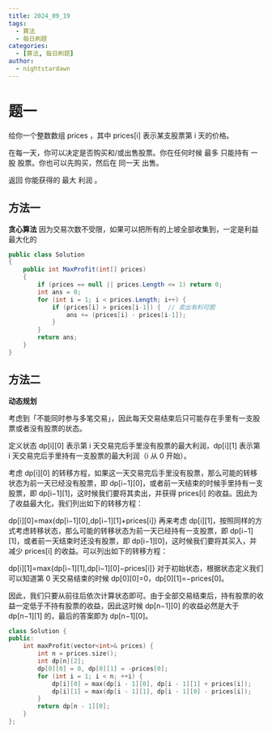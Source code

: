 ```yaml
---
title: 2024_09_19
tags:
  - 算法
  - 每日刷题
categories:
  - [算法, 每日刷题]
author:
  - nightstardawn
---
```


# 题一

给你一个整数数组 prices ，其中 prices[i] 表示某支股票第 i 天的价格。

在每一天，你可以决定是否购买和/或出售股票。你在任何时候 最多 只能持有 一股 股票。你也可以先购买，然后在 同一天 出售。

返回 你能获得的 最大 利润 。

## 方法一

**贪心算法**
因为交易次数不受限，如果可以把所有的上坡全部收集到，一定是利益最大化的

```cs
public class Solution
{
    public int MaxProfit(int[] prices)
    {
        if (prices == null || prices.Length <= 1) return 0;
        int ans = 0;
        for (int i = 1; i < prices.Length; i++) {
            if (prices[i] > prices[i-1]) {  // 卖出有利可图
                ans += (prices[i] - prices[i-1]);
            }
        }
        return ans;
    }
}
```

## 方法二

**动态规划**

考虑到「不能同时参与多笔交易」，因此每天交易结束后只可能存在手里有一支股票或者没有股票的状态。

定义状态 dp[i][0] 表示第 i 天交易完后手里没有股票的最大利润，dp[i][1] 表示第 i 天交易完后手里持有一支股票的最大利润（i 从 0 开始）。

考虑 dp[i][0] 的转移方程，如果这一天交易完后手里没有股票，那么可能的转移状态为前一天已经没有股票，即 dp[i−1][0]，或者前一天结束的时候手里持有一支股票，即 dp[i−1][1]，这时候我们要将其卖出，并获得 prices[i] 的收益。因此为了收益最大化，我们列出如下的转移方程：

dp[i][0]=max{dp[i−1][0],dp[i−1][1]+prices[i]}
再来考虑 dp[i][1]，按照同样的方式考虑转移状态，那么可能的转移状态为前一天已经持有一支股票，即 dp[i−1][1]，或者前一天结束时还没有股票，即 dp[i−1][0]，这时候我们要将其买入，并减少 prices[i] 的收益。可以列出如下的转移方程：

dp[i][1]=max{dp[i−1][1],dp[i−1][0]−prices[i]}
对于初始状态，根据状态定义我们可以知道第 0 天交易结束的时候 dp[0][0]=0，dp[0][1]=−prices[0]。

因此，我们只要从前往后依次计算状态即可。由于全部交易结束后，持有股票的收益一定低于不持有股票的收益，因此这时候 dp[n−1][0] 的收益必然是大于 dp[n−1][1] 的，最后的答案即为 dp[n−1][0]。

```cpp
class Solution {
public:
    int maxProfit(vector<int>& prices) {
        int n = prices.size();
        int dp[n][2];
        dp[0][0] = 0, dp[0][1] = -prices[0];
        for (int i = 1; i < n; ++i) {
            dp[i][0] = max(dp[i - 1][0], dp[i - 1][1] + prices[i]);
            dp[i][1] = max(dp[i - 1][1], dp[i - 1][0] - prices[i]);
        }
        return dp[n - 1][0];
    }
};
```
